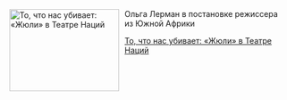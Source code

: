 <!--2025-07-06 12:30:00-->
<div class="yb">
  <div class="rss kino_teatr"><a href="https://www.kino-teatr.ru/teatr/art/teatr/8023/" title="То, что нас убивает: «Жюли» в Театре Наций"><img src="https://www.kino-teatr.ru/art/3/2/8023/poster.jpg" width="196" height="147" align="left" hspace="5" style="margin: 0px 10px 0px 5px" alt="То, что нас убивает: «Жюли» в Театре Наций"/></a>Ольга Лерман в постановке режиссера из Южной Африки <p class="titl"><a href="https://www.kino-teatr.ru/teatr/art/teatr/8023/">То, что нас убивает: «Жюли» в Театре Наций</a></p></div>
</div>
